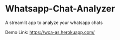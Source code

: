 # Whatsapp-Chat-Analyzer
A streamlit app to analyze your whatsapp chats

Demo Link: https://wca-as.herokuapp.com/
